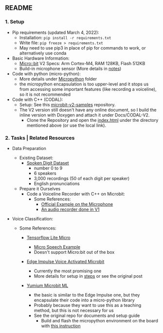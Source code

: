 ## README

### 1. Setup

- Pip requirements (updated March 4, 2022):
  - Installation: `pip install -r requirements.txt`
  - Write file: `pip freeze > requirements.txt`
  - May need to use pip3 in place of pip for commands to work, or alternatively use conda
- Basic Hardware Information:
  - [Micro::bit](https://microbit.org/) V2 Specs: Arm Cortex-M4, RAM 128KB, Flash 512KB
  - Build-in microphone sensor (More details in [notes](Docs/notes.md))
- Code with python (micro-python):
  - More details under [Micropython](Micropython/README.md) folder
  - the micropython encapsulation is too upper-level and it stops us from accessing some important features (like recording a voiceline), so it is not recommended
- Code with C++ (CODAL):
  - Setup: See this [microbit-v2-samples](https://github.com/lancaster-university/microbit-v2-samples) repository.
  - The V2 version still doesn't have any online document, so I build the inline version with Doxygen and attach it under Docs/CODAL-V2.
    - Clone the Repository and open the [index.html](Docs/CODAL-V2/index.html) under the directory mentioned above (or use the local link).

### 2. Tasks | Related Resources

- Data Preparation 
  - Existing Dataset:
    - [Spoken Digit Dataset](https://www.tensorflow.org/datasets/catalog/spoken_digit)
      - number 0 to 9
      - 6 speakers
      - 3,000 recordings (50 of each digit per speaker)
      - English pronunciations
  - Prepare it Ourselves
    - Code a Voiceline Recorder with C++ on Microbit:
      - Some References:
        - [Official Example on the Microphone](https://github.com/lancaster-university/microbit-v2-samples/blob/master/source/samples/MicrophoneTest.cpp)
        - [An audio recorder done in V1](https://github.com/we-eff/RecordSavePlayAudioData)
      
- Voice Classification:
  - Some References:
    - [Tensorflow Lite Micro](https://github.com/tensorflow/tflite-micro)
      - [Micro Speech Example](https://github.com/tensorflow/tflite-micro/tree/main/tensorflow/lite/micro/examples/micro_speech)
      - Doesn't support Micro:bit out of the box

    - [Edge Impulse Voice Activated Microbit](https://github.com/edgeimpulse/voice-activated-microbit)
      - Currently the most promising one
      - More details for setup in [steps](Docs/steps.md) or see the original post

    - [Yumium Microbit ML](https://github.com/yumium/microbit-ML)
      - the basic is similar to the Edge Impulse one, but they encapsulate their code into a micro-python library
      - Probably because they want to use this as a teaching method, but this is not necessary for us
      - See the original repo for documents and setup guide
        - Build and flash the micropython environment on the board with [this instruction](https://microbit-micropython.readthedocs.io/en/v2-docs/devguide/flashfirmware.html#micro-bit-v2)

